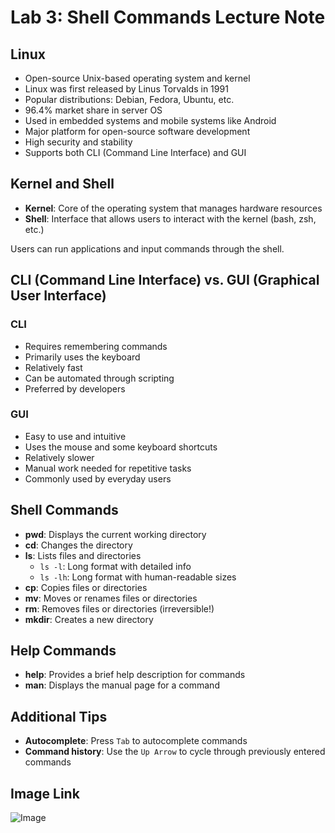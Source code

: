 # Lab 3: Shell Commands Lecture Note

## Linux
- Open-source Unix-based operating system and kernel  
- Linux was first released by Linus Torvalds in 1991  
- Popular distributions: Debian, Fedora, Ubuntu, etc.  
- 96.4% market share in server OS  
- Used in embedded systems and mobile systems like Android  
- Major platform for open-source software development  
- High security and stability  
- Supports both CLI (Command Line Interface) and GUI

## Kernel and Shell
- **Kernel**: Core of the operating system that manages hardware resources  
- **Shell**: Interface that allows users to interact with the kernel (bash, zsh, etc.)

Users can run applications and input commands through the shell.

## CLI (Command Line Interface) vs. GUI (Graphical User Interface)

### CLI
- Requires remembering commands  
- Primarily uses the keyboard  
- Relatively fast  
- Can be automated through scripting  
- Preferred by developers

### GUI
- Easy to use and intuitive  
- Uses the mouse and some keyboard shortcuts  
- Relatively slower  
- Manual work needed for repetitive tasks  
- Commonly used by everyday users

## Shell Commands
- **pwd**: Displays the current working directory  
- **cd**: Changes the directory  
- **ls**: Lists files and directories  
  - `ls -l`: Long format with detailed info  
  - `ls -lh`: Long format with human-readable sizes  
- **cp**: Copies files or directories  
- **mv**: Moves or renames files or directories  
- **rm**: Removes files or directories (irreversible!)  
- **mkdir**: Creates a new directory  

## Help Commands
- **help**: Provides a brief help description for commands  
- **man**: Displays the manual page for a command

## Additional Tips
- **Autocomplete**: Press `Tab` to autocomplete commands  
- **Command history**: Use the `Up Arrow` to cycle through previously entered commands

## Image Link
![Image](https://user-images.githubusercontent.com/12907710/137271636-56ba1cd2-b110-4812-8221-b4c120320aa9.png)
